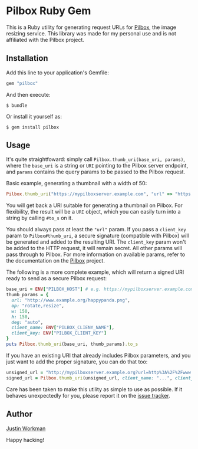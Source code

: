 Pilbox Ruby Gem
===============

This is a Ruby utility for generating request URLs for [Pilbox][0], the image resizing service. This library was made for my personal use and is not affiliated with the Pilbox project.

Installation
------------

Add this line to your application's Gemfile:

```ruby
gem "pilbox"
```

And then execute:

```shell
$ bundle
```

Or install it yourself as:

```shell
$ gem install pilbox
```

Usage
-----

It's quite straightfoward: simply call `Pilbox.thumb_uri(base_uri, params)`, where the `base_uri` is a string or `URI` pointing to the Pilbox server endpoint, and `params` contains the query params to be passed to the Pilbox request.

Basic example, generating a thumbnail with a width of 50:

```ruby
Pilbox.thumb_uri("https://mypilboxserver.example.com", "url" => "https://example.org/funnykittens.jpg", "w" => 50)
```

You will get back a URI suitable for generating a thumbnail on Pilbox. For flexibility, the result will be a `URI` object, which you can easily turn into a string by calling `#to_s` on it.

You should always pass at least the `"url"` param. If you pass a `client_key` param to `Pilbox#thumb_uri`, a secure signature (compatible with Pilbox) will be generated and added to the resulting URI. The `client_key` param won't be added to the HTTP request, it will remain secret. All other params will pass through to Pilbox. For more information on available params, refer to the documentation on the [Pilbox][0] project.

The following is a more complete example, which will return a signed URI ready to send as a secure Pilbox request:

```ruby
base_uri = ENV["PILBOX_HOST"] # e.g. https://mypilboxserver.example.com
thumb_params = {
  url: "http://www.example.org/happypanda.png",
  op: "rotate,resize",
  w: 150,
  h: 150,
  deg: "auto",
  client_name: ENV["PILBOX_CLIENY_NAME"],
  client_key: ENV["PILBOX_CLIENT_KEY"]
}
puts Pilbox.thumb_uri(base_uri, thumb_params).to_s
```

If you have an existing URI that already includes Pilbox parameters, and you just want to add the proper signature, you can do that too:

```ruby
unsigned_url = "http://mypilboxserver.example.org?url=http%3A%2F%2Fwww.example.com%2Fimage.jpg&w=250&h=80"
signed_url = Pilbox.thumb_uri(unsigned_url, client_name: "...", client_key: "...").to_s
```

Care has been taken to make this utility as simple to use as possible. If it behaves unexpectedly for you, please report it on the [issue tracker](https://github.com/xtagon/pilbox-ruby/issues).

Author
------

[Justin Workman](mailto:xtagon@gmail.com)

Happy hacking!


[0]: https://github.com/agschwender/pilbox
